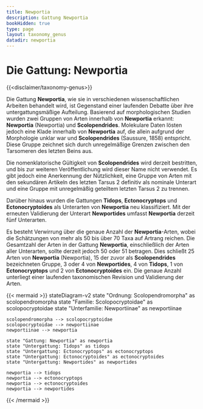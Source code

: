 ```yaml
---
title: Newportia
description: Gattung Newportia
bookHidden: true
type: page
layout: taxonomy_genus
datadir: newportia
---
```


# Die Gattung: Newportia
{{<disclaimer/taxonomy-genus>}}

Die Gattung **Newportia**, wie sie in verschiedenen wissenschaftlichen Arbeiten behandelt wird, ist Gegenstand einer laufenden Debatte über ihre untergattungsmäßige Aufteilung. Basierend auf morphologischen Studien wurden zwei Gruppen von Arten innerhalb von **Newportia** erkannt: **Newportia** (Newportia) und **Scolopendrides**. Molekulare Daten lösten jedoch eine Klade innerhalb von **Newportia** auf, die allein aufgrund der Morphologie unklar war und **Scolopendrides** (Saussure, 1858) entspricht. Diese Gruppe zeichnet sich durch unregelmäßige Grenzen zwischen den Tarsomeren des letzten Beins aus.

Die nomenklatorische Gültigkeit von **Scolopendrides** wird derzeit bestritten, und bis zur weiteren Veröffentlichung wird dieser Name nicht verwendet. Es gibt jedoch eine Anerkennung der Nützlichkeit, eine Gruppe von Arten mit den sekundären Artikeln des letzten Tarsus 2 definitiv als nominale Unterart und eine Gruppe mit unregelmäßig geteiltem letzten Tarsus 2 zu trennen.

Darüber hinaus wurden die Gattungen **Tidops**, **Ectonocryptops** und **Ectonocryptoides** als Unterarten von **Newportia** neu klassifiziert. Mit der erneuten Validierung der Unterart **Newportides** umfasst **Newportia** derzeit fünf Unterarten.

Es besteht Verwirrung über die genaue Anzahl der **Newportia**-Arten, wobei die Schätzungen von mehr als 50 bis über 70 Taxa auf Artrang reichen. Die Gesamtzahl der Arten in der Gattung **Newportia**, einschließlich der Arten aller Unterarten, sollte derzeit jedoch 50 oder 51 betragen. Dies schließt 25 Arten von **Newportia** (Newportia), 15 der zuvor als **Scolopendrides** bezeichneten Gruppe, 3 oder 4 von **Newportides**, 4 von **Tidops**, 1 von **Ectonocryptops** und 2 von **Ectonocryptoides** ein. Die genaue Anzahl unterliegt einer laufenden taxonomischen Revision und Validierung der Arten.

{{< mermaid >}}
stateDiagram-v2
    state "Ordnung: Scolopendromorpha" as scolopendromorpha
    state "Familie: Scolopocryptoidae" as scolopocryptoidae
    state "Unterfamilie: Newportiinae" as newportiinae

    scolopendromorpha --> scolopocryptoidae
    scolopocryptoidae --> newportiinae
    newportiinae --> newportia

    state "Gattung: Newportia" as newportia
    state "Untergattung: Tidops" as tidops
    state "Untergattung: Ectonocryptops" as ectonocryptops
    state "Untergattung: Ectonocryptoides" as ectonocryptoides
    state "Untergattung: Newportides" as newportides

    newportia --> tidops
    newportia --> ectonocryptops
    newportia --> ectonocryptoides 
    newportia --> newportides
{{< /mermaid >}}